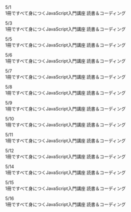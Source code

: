 
5/1<br>
1冊ですべて身につくJavaScript入門講座 読書＆コーディング<br>

5/3<br>
1冊ですべて身につくJavaScript入門講座 読書＆コーディング<br>

5/5<br>
1冊ですべて身につくJavaScript入門講座 読書＆コーディング<br>

5/6<br>
1冊ですべて身につくJavaScript入門講座 読書＆コーディング<br>

5/7<br>
1冊ですべて身につくJavaScript入門講座 読書＆コーディング<br>

5/8<br>
1冊ですべて身につくJavaScript入門講座 読書＆コーディング<br>

5/9<br>
1冊ですべて身につくJavaScript入門講座 読書＆コーディング<br>

5/10<br>
1冊ですべて身につくJavaScript入門講座 読書＆コーディング<br>

5/11<br>
1冊ですべて身につくJavaScript入門講座 読書＆コーディング<br>

5/12<br>
1冊ですべて身につくJavaScript入門講座 読書＆コーディング<br>

5/14<br>
1冊ですべて身につくJavaScript入門講座 読書＆コーディング<br>

5/15<br>
1冊ですべて身につくJavaScript入門講座 読書＆コーディング<br>

5/16<br>
1冊ですべて身につくJavaScript入門講座 読書＆コーディング<br>
